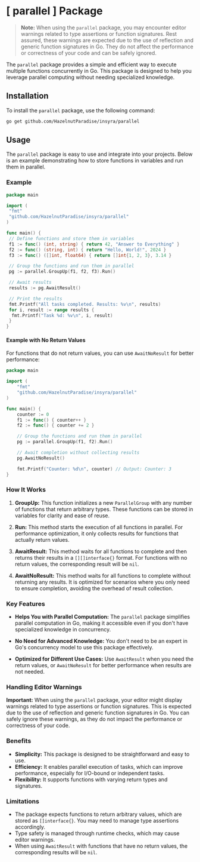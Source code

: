 # [ parallel ] Package

> **Note:** When using the `parallel` package, you may encounter editor warnings related to type assertions or function signatures. Rest assured, these warnings are expected due to the use of reflection and generic function signatures in Go. They do not affect the performance or correctness of your code and can be safely ignored.

The `parallel` package provides a simple and efficient way to execute multiple functions concurrently in Go. This package is designed to help you leverage parallel computing without needing specialized knowledge.

## Installation

To install the `parallel` package, use the following command:

```bash
go get github.com/HazelnutParadise/insyra/parallel
```

## Usage

The `parallel` package is easy to use and integrate into your projects. Below is an example demonstrating how to store functions in variables and run them in parallel.

### Example

```go
package main

import (
 "fmt"
 "github.com/HazelnutParadise/insyra/parallel"
)

func main() {
 // Define functions and store them in variables
 f1 := func() (int, string) { return 42, "Answer to Everything" }
 f2 := func() (string, int) { return "Hello, World!", 2024 }
 f3 := func() ([]int, float64) { return []int{1, 2, 3}, 3.14 }

 // Group the functions and run them in parallel
 pg := parallel.GroupUp(f1, f2, f3).Run()

 // Await results
 results := pg.AwaitResult()

 // Print the results
 fmt.Printf("All tasks completed. Results: %v\n", results)
 for i, result := range results {
  fmt.Printf("Task %d: %v\n", i, result)
 }
}
```

#### Example with No Return Values

For functions that do not return values, you can use `AwaitNoResult` for better performance:

```go
package main

import (
    "fmt"
    "github.com/HazelnutParadise/insyra/parallel"
)

func main() {
    counter := 0
    f1 := func() { counter++ }
    f2 := func() { counter += 2 }

    // Group the functions and run them in parallel
    pg := parallel.GroupUp(f1, f2).Run()

    // Await completion without collecting results
    pg.AwaitNoResult()

    fmt.Printf("Counter: %d\n", counter) // Output: Counter: 3
}
```

### How It Works

1. **GroupUp:** This function initializes a new `ParallelGroup` with any number of functions that return arbitrary types. These functions can be stored in variables for clarity and ease of reuse.

2. **Run:** This method starts the execution of all functions in parallel. For performance optimization, it only collects results for functions that actually return values.

3. **AwaitResult:** This method waits for all functions to complete and then returns their results in a `[][]interface{}` format. For functions with no return values, the corresponding result will be `nil`.

4. **AwaitNoResult:** This method waits for all functions to complete without returning any results. It is optimized for scenarios where you only need to ensure completion, avoiding the overhead of result collection.

### Key Features

- **Helps You with Parallel Computation:** The `parallel` package simplifies parallel computation in Go, making it accessible even if you don't have specialized knowledge in concurrency.
  
- **No Need for Advanced Knowledge:** You don't need to be an expert in Go's concurrency model to use this package effectively.

- **Optimized for Different Use Cases:** Use `AwaitResult` when you need the return values, or `AwaitNoResult` for better performance when results are not needed.

### Handling Editor Warnings

**Important:** When using the `parallel` package, your editor might display warnings related to type assertions or function signatures. This is expected due to the use of reflection and generic function signatures in Go. You can safely ignore these warnings, as they do not impact the performance or correctness of your code.

### Benefits

- **Simplicity:** This package is designed to be straightforward and easy to use.
- **Efficiency:** It enables parallel execution of tasks, which can improve performance, especially for I/O-bound or independent tasks.
- **Flexibility:** It supports functions with varying return types and signatures.

### Limitations

- The package expects functions to return arbitrary values, which are stored as `[]interface{}`. You may need to manage type assertions accordingly.
- Type safety is managed through runtime checks, which may cause editor warnings.
- When using `AwaitResult` with functions that have no return values, the corresponding results will be `nil`.
